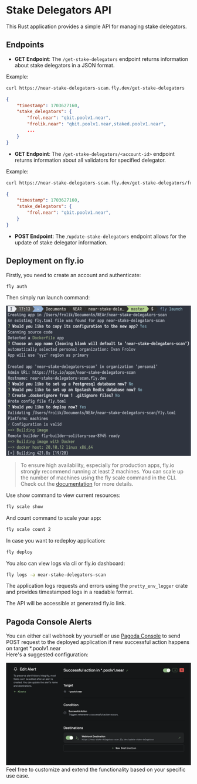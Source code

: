 # Stake Delegators API

This Rust application provides a simple API for managing stake delegators. 

## Endpoints

- **GET Endpoint**: The `/get-stake-delegators` endpoint returns information about stake delegators in a JSON format.

Example:
```bash
curl https://near-stake-delegators-scan.fly.dev/get-stake-delegators
```
```json
{
    "timestamp": 1703627160,
    "stake_delegators": {
        "frol.near": "qbit.poolv1.near",
        "frolik.near": "qbit.poolv1.near,staked.poolv1.near",
        ...
    }
}
```

- **GET Endpoint**: The `/get-stake-delegators/<account-id>` endpoint returns information about all validators for specified delegator.

Example:
```bash
curl https://near-stake-delegators-scan.fly.dev/get-stake-delegators/frol.near
```
```json
{
    "timestamp": 1703627160,
    "stake_delegators": {
        "frol.near": "qbit.poolv1.near",
    }
}
```


- **POST Endpoint**: The `/update-stake-delegators` endpoint allows for the update of stake delegator information.

## Deployment on fly.io

Firstly, you need to create an account and authenticate:

```bash
fly auth
```

Then simply run launch command:

![launch](images/fly-launch.png)

> To ensure high availability, especially for production apps, fly.io strongly recommend running at least 2 machines. You can scale up the number of machines using the fly scale command in the CLI. Check out the [documentation](https://fly.io/docs/apps/scale-count/#scale-the-number-of-machines-in-a-single-region) for more details.

Use show command to view current resources:

```bash
fly scale show
```

And count command to scale your app:

```bash
fly scale count 2
```

In case you want to redeploy application:

```bash
fly deploy
```

You also can view logs via cli or fly.io dashboard:

```bash
fly logs -a near-stake-delegators-scan
```
The application logs requests and errors using the `pretty_env_logger` crate and provides timestamped logs in a readable format.

The API will be accessible at generated fly.io link.

## Pagoda Console Alerts

You can either call webhook by yourself or use [Pagoda Console](https://console.pagoda.co/) to send POST request to the deployed application if new successful action happens on target *.poolv1.near  
Here's a suggested configuration:

![pagoda console](images/pagoda-console.png)
Feel free to customize and extend the functionality based on your specific use case.
